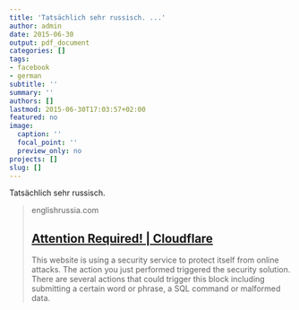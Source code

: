 ```yaml
---
title: 'Tatsächlich sehr russisch. ...'
author: admin
date: 2015-06-30
output: pdf_document
categories: []
tags:
- facebook
- german
subtitle: ''
summary: ''
authors: []
lastmod: 2015-06-30T17:03:57+02:00
featured: no
image:
  caption: ''
  focal_point: ''
  preview_only: no
projects: []
slug: []
---
```

Tatsächlich sehr russisch.
> englishrussia.com
> ## [Attention Required! | Cloudflare](http://englishrussia.com/2015/06/03/russian-themed-iphone-cases/)
>
>This website is using a security service to protect itself from online attacks. The action you just performed triggered the security solution. There are several actions that could trigger this block including submitting a certain word or phrase, a SQL command or malformed data.

